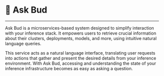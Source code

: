 # 🥷 Ask Bud

---

Ask Bud is a microservices-based system designed to simplify interaction with your inference stack. It empowers users to retrieve crucial information about their clusters, deployments, models, and more, using intuitive natural language queries.

This service acts as a natural language interface, translating user requests into actions that gather and present the desired details from your inference environment. With Ask Bud, accessing and understanding the state of your inference infrastructure becomes as easy as asking a question.
